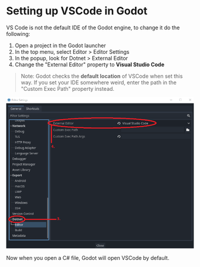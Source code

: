 # Setting up VSCode in Godot
VS Code is not the default IDE of the Godot engine, to change it do the following:

1. Open a project in the Godot launcher
2. In the top menu, select Editor > Editor Settings
3. In the popup, look for Dotnet > External Editor
4. Change the "External Editor" property to **Visual Studio Code**

> Note: Godot checks the **default location** of VSCode when set this way. If you set your IDE somewhere weird, enter the path in the "Custom Exec Path" property instead.

![Godot image](doc_pics/changing_godot_editor.png)

Now when you open a C# file, Godot will open VSCode by default.